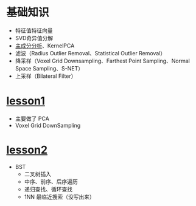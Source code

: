 # 基础知识

- 特征值特征向量
- SVD奇异值分解
- [主成分分析](https://zhuanlan.zhihu.com/p/77151308)、KernelPCA
- 滤波（Radius Outlier Removal、Statistical Outlier Removal）
- 降采样（Voxel Grid Downsampling、Farthest Point Sampling、Normal Space Sampling、S-NET）
- 上采样（Bilateral Filter）

# [lesson1](./lesson1)
- 主要做了 PCA
- Voxel Grid DownSampling

# [lesson2](./lesson2)
- BST
    - 二叉树插入
    - 中序、前序、后序遍历
    - 递归查找、循环查找
    - 1NN 最临近搜索（没写出来）

